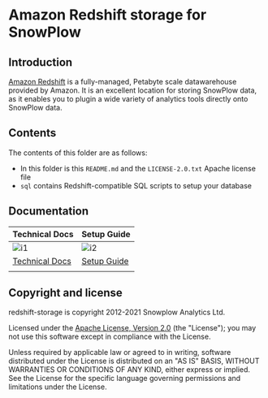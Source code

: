 # Amazon Redshift storage for SnowPlow

## Introduction

[Amazon Redshift][redshift] is a fully-managed, Petabyte scale datawarehouse
provided by Amazon. It is an excellent location for storing SnowPlow data, as it
enables you to plugin a wide variety of analytics tools directly onto SnowPlow data.

## Contents

The contents of this folder are as follows:

* In this folder is this `README.md` and the `LICENSE-2.0.txt` Apache license file
* `sql` contains Redshift-compatible SQL scripts to setup your database

## Documentation

| Technical Docs             | Setup Guide          |
|----------------------------|----------------------|
| ![i1][techdocs-image]      | ![i2][setup-image]   |
| [Technical Docs][techdocs] | [Setup Guide][setup] |
|                            |                      |

## Copyright and license

redshift-storage is copyright 2012-2021 Snowplow Analytics Ltd.

Licensed under the [Apache License, Version 2.0][license] (the "License");
you may not use this software except in compliance with the License.

Unless required by applicable law or agreed to in writing, software
distributed under the License is distributed on an "AS IS" BASIS,
WITHOUT WARRANTIES OR CONDITIONS OF ANY KIND, either express or implied.
See the License for the specific language governing permissions and
limitations under the License.

[redshift]: http://aws.amazon.com/redshift/
[license]: http://www.apache.org/licenses/LICENSE-2.0
[setup]: https://docs.snowplowanalytics.com/docs/getting-started-on-snowplow-open-source/setup-snowplow-on-aws/setup-destinations/setup-redshift/launch-a-redshift-cluster/
[techdocs]: https://docs.snowplowanalytics.com/docs/getting-started-on-snowplow-open-source/setup-snowplow-on-aws/setup-destinations/setup-redshift/
[techdocs-image]: https://d3i6fms1cm1j0i.cloudfront.net/github/images/techdocs.png
[setup-image]: https://d3i6fms1cm1j0i.cloudfront.net/github/images/setup.png
